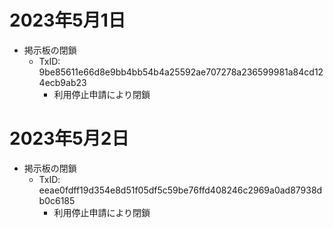# 2023年5月1日

 - 掲示板の閉鎖
   - TxID: 9be85611e66d8e9bb4bb54b4a25592ae707278a236599981a84cd124ecb9ab23
     - 利用停止申請により閉鎖

# 2023年5月2日

 - 掲示板の閉鎖
   - TxID: eeae0fdff19d354e8d51f05df5c59be76ffd408246c2969a0ad87938db0c6185
     - 利用停止申請により閉鎖
